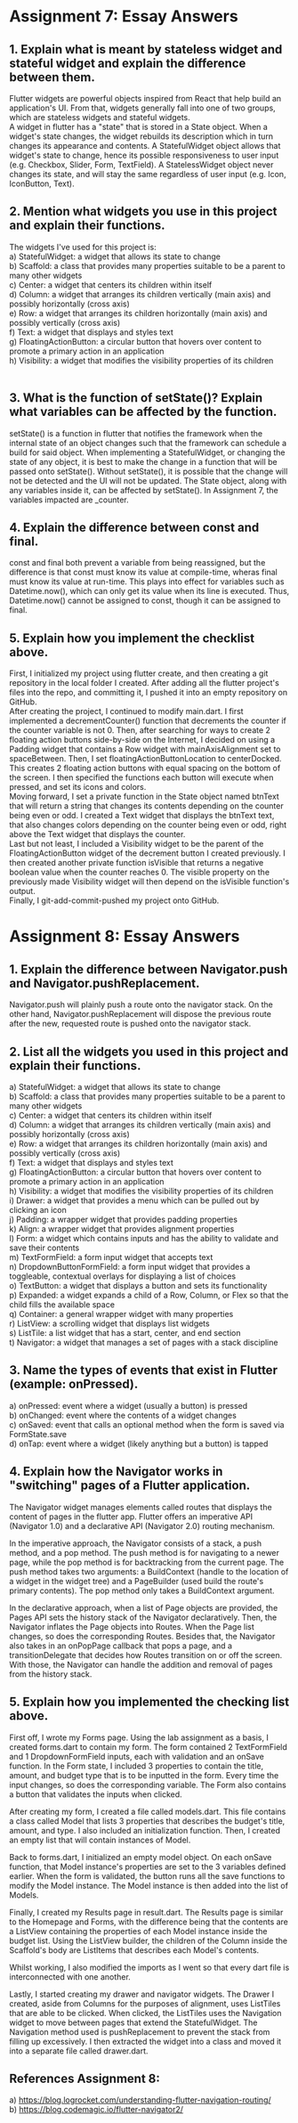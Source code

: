 # Assignment 7: Essay Answers

## 1. Explain what is meant by stateless widget and stateful widget and explain the difference between them.
Flutter widgets are powerful objects inspired from React that help build an application's UI. From that, widgets generally fall into one of two groups, which are stateless widgets and stateful widgets. <br>
A widget in flutter has a "state" that is stored in a State object. When a widget's state changes, the widget rebuilds its description which in turn changes its appearance and contents. A StatefulWidget object allows that widget's state to change, hence its possible responsiveness to user input (e.g. Checkbox, Slider, Form, TextField). A StatelessWidget object never changes its state, and will stay the same regardless of user input (e.g. Icon, IconButton, Text). <br>

## 2. Mention what widgets you use in this project and explain their functions.
The widgets I've used for this project is: <br>
a) StatefulWidget: a widget that allows its state to change <br>
b) Scaffold: a class that provides many properties suitable to be a parent to many other widgets <br>
c) Center: a widget that centers its children within itself <br>
d) Column: a widget that arranges its children vertically (main axis) and possibly horizontally (cross axis) <br>
e) Row: a widget that arranges its children horizontally (main axis) and possibly vertically (cross axis) <br>
f) Text: a widget that displays and styles text <br>
g) FloatingActionButton: a circular button that hovers over content to promote a primary action in an application <br>
h) Visibility: a widget that modifies the visibility properties of its children <br>
<br>

## 3. What is the function of setState()? Explain what variables can be affected by the function.
setState() is a function in flutter that notifies the framework when the internal state of an object changes such that the framework can schedule a build for said object. When implementing a StatefulWidget, or changing the state of any object, it is best to make the change in a function that will be passed onto setState().
Without setState(), it is possible that the change will not be detected and the UI will not be updated.
The State object, along with any variables inside it, can be affected by setState(). In Assignment 7, the variables impacted are _counter. <br>

## 4. Explain the difference between const and final.
const and final both prevent a variable from being reassigned, but the difference is that const must know its value at compile-time, wheras final must know its value at run-time. This plays into effect for variables such as Datetime.now(), which can only get its value when its line is executed. Thus, Datetime.now() cannot be assigned to const, though it can be assigned to final. <br>

## 5. Explain how you implement the checklist above.
First, I initialized my project using flutter create, and then creating a git repository in the local folder I created. After adding all the flutter project's files into the repo, and committing it, I pushed it into an empty repository on GitHub. <br>
After creating the project, I continued to modify main.dart. I first implemented a decrementCounter() function that decrements the counter if the counter variable is not 0. Then, after searching for ways to create 2 floating action buttons side-by-side on the Internet, I decided on using a Padding widget that contains a Row widget with mainAxisAlignment set to spaceBetween. Then, I set floatingActionButtonLocation to centerDocked. This creates 2 floating action buttons with equal spacing on the bottom of the screen. I then specified the functions each button will execute when pressed, and set its icons and colors. <br>
Moving forward, I set a private function in the State object named btnText that will return a string that changes its contents depending on the counter being even or odd. I created a Text widget that displays the btnText text, that also changes colors depending on the counter being even or odd, right above the Text widget that displays the counter. <br>
Last but not least, I included a Visibility widget to be the parent of the FloatingActionButton widget of the decrement button I created previously. I then created another private function isVisible that returns a negative boolean value when the counter reaches 0. The visible property on the previously made Visibility widget will then depend on the isVisible function's output. <br>
Finally, I git-add-commit-pushed my project onto GitHub.

# Assignment 8: Essay Answers

## 1. Explain the difference between Navigator.push and Navigator.pushReplacement.
Navigator.push will plainly push a route onto the navigator stack. On the other hand, Navigator.pushReplacement will dispose the previous route after the new, requested route is pushed onto the navigator stack. <br>

## 2. List all the widgets you used in this project and explain their functions.
a) StatefulWidget: a widget that allows its state to change <br>
b) Scaffold: a class that provides many properties suitable to be a parent to many other widgets <br>
c) Center: a widget that centers its children within itself <br>
d) Column: a widget that arranges its children vertically (main axis) and possibly horizontally (cross axis) <br>
e) Row: a widget that arranges its children horizontally (main axis) and possibly vertically (cross axis) <br>
f) Text: a widget that displays and styles text <br>
g) FloatingActionButton: a circular button that hovers over content to promote a primary action in an application <br>
h) Visibility: a widget that modifies the visibility properties of its children <br>
i) Drawer: a widget that provides a menu which can be pulled out by clicking an icon <br>
j) Padding: a wrapper widget that provides padding properties <br>
k) Align: a wrapper widget that provides alignment properties <br>
l) Form: a widget which contains inputs and has the ability to validate and save their contents <br>
m) TextFormField: a form input widget that accepts text <br>
n) DropdownButtonFormField: a form input widget that provides a toggleable, contextual overlays for displaying a list of choices <br>
o) TextButton: a widget that displays a button and sets its functionality <br>
p) Expanded: a widget expands a child of a Row, Column, or Flex so that the child fills the available space <br>
q) Container: a general wrapper widget with many properties <br>
r) ListView: a scrolling widget that displays list widgets <br>
s) ListTile: a list widget that has a start, center, and end section <br>
t) Navigator: a widget that manages a set of pages with a stack discipline <br>

## 3. Name the types of events that exist in Flutter (example: onPressed).
a) onPressed: event where a widget (usually a button) is pressed <br>
b) onChanged: event where the contents of a widget changes <br>
c) onSaved: event that calls an optional method when the form is saved via FormState.save <br>
d) onTap: event where a widget (likely anything but a button) is tapped <br>

## 4. Explain how the Navigator works in "switching" pages of a Flutter application.
The Navigator widget manages elements called routes that displays the content of pages in the flutter app. Flutter offers an imperative API (Navigator 1.0) and a declarative API (Navigator 2.0) routing mechanism. <br>

In the imperative approach, the Navigator consists of a stack, a push method, and a pop method. The push method is for navigating to a newer page, while the pop method is for backtracking from the current page. The push method takes two arguments: a BuildContext (handle to the location of a widget in the widget tree) and a PageBuilder (used build the route's primary contents). The pop method only takes a BuildContext argument. <br>

In the declarative approach, when a list of Page objects are provided, the Pages API sets the history stack of the Navigator declaratively. Then, the Navigator inflates the Page objects into Routes. When the Page list changes, so does the corresponding Routes. Besides that, the Navigator also takes in an onPopPage callback that pops a page, and a transitionDelegate that decides how Routes transition on or off the screen. With those, the Navigator can handle the addition and removal of pages from the history stack. <br>

## 5. Explain how you implemented the checking list above.
First off, I wrote my Forms page. Using the lab assignment as a basis, I created forms.dart to contain my form. The form contained 2 TextFormField and 1 DropdownFormField inputs, each with validation and an onSave function. In the Form state, I included 3 properties to contain the title, amount, and budget type that is to be inputted in the form. Every time the input changes, so does the corresponding variable. The Form also contains a button that validates the inputs when clicked.<br>

After creating my form, I created a file called models.dart. This file contains a class called Model that lists 3 properties that describes the budget's title, amount, and type. I also included an initialization function. Then, I created an empty list that will contain instances of Model. <br>

Back to forms.dart, I initialized an empty model object. On each onSave function, that Model instance's properties are set to the 3 variables defined earlier. When the form is validated, the button runs all the save functions to modify the Model instance. The Model instance is then added into the list of Models. <br>

Finally, I created my Results page in result.dart. The Results page is similar to the Homepage and Forms, with the difference being that the contents are a ListView containing the properties of each Model instance inside the budget list. Using the ListView builder, the children of the Column inside the Scaffold's body are ListItems that describes each Model's contents. <br>

Whilst working, I also modified the imports as I went so that every dart file is interconnected with one another. <br>

Lastly, I started creating my drawer and navigator widgets. The Drawer I created, aside from Columns for the purposes of alignment, uses ListTiles that are able to be clicked. When clicked, the ListTiles uses the Navigation widget to move between pages that extend the StatefulWidget. The Navigation method used is pushReplacement to prevent the stack from filling up excessively. I then extracted the widget into a class and moved it into a separate file called drawer.dart. <br>

## References Assignment 8:
a) https://blog.logrocket.com/understanding-flutter-navigation-routing/ <br>
b) https://blog.codemagic.io/flutter-navigator2/ <br>
